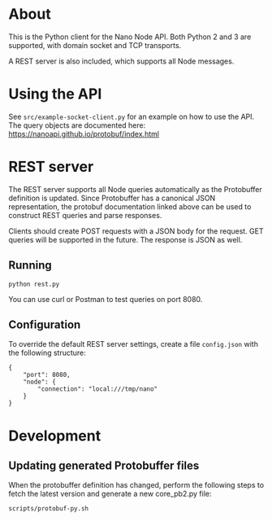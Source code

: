 # About

This is the Python client for the Nano Node API. Both Python 2 and 3 are supported, with domain socket and TCP transports.

A REST server is also included, which supports all Node messages.

# Using the API

See `src/example-socket-client.py` for an example on how to use the API. The query objects are documented here: https://nanoapi.github.io/protobuf/index.html

# REST server

The REST server supports all Node queries automatically as the Protobuffer definition is updated. Since Protobuffer has a canonical JSON representation, the protobuf documentation linked above can be used to construct REST queries and parse responses.

Clients should create POST requests with a JSON body for the request. GET queries will be supported in the future. The response is JSON as well.

## Running

`python rest.py`

You can use curl or Postman to test queries on port 8080.

## Configuration

To override the default REST server settings, create a file `config.json` with the following structure:

```
{
    "port": 8080,
    "node": {
        "connection": "local:///tmp/nano"
    }
}
```


# Development

## Updating generated Protobuffer files

When the protobuffer definition has changed, perform the following steps to fetch the latest version and generate a new core_pb2.py file:

```
scripts/protobuf-py.sh
```

